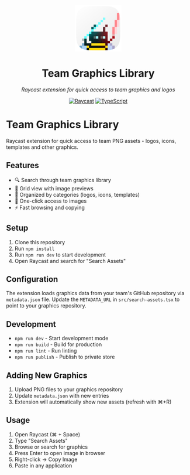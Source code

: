 <div align="center">
  <img src="assets/extension-icon.png" alt="Team Graphics Library" width="128" height="128">
  
  # Team Graphics Library
  
  *Raycast extension for quick access to team graphics and logos*
  
  [![Raycast](https://img.shields.io/badge/Raycast-Extension-red)](https://raycast.com/)
  [![TypeScript](https://img.shields.io/badge/TypeScript-blue)](https://www.typescriptlang.org/)
</div>

# Team Graphics Library

Raycast extension for quick access to team PNG assets - logos, icons, templates and other graphics.

## Features

- 🔍 Search through team graphics library
- 🎨 Grid view with image previews
- 📂 Organized by categories (logos, icons, templates)
- 🔗 One-click access to images
- ⚡ Fast browsing and copying

## Setup

1. Clone this repository
2. Run `npm install`
3. Run `npm run dev` to start development
4. Open Raycast and search for "Search Assets"

## Configuration

The extension loads graphics data from your team's GitHub repository via `metadata.json` file. Update the `METADATA_URL` in `src/search-assets.tsx` to point to your graphics repository.

## Development

- `npm run dev` - Start development mode
- `npm run build` - Build for production
- `npm run lint` - Run linting
- `npm run publish` - Publish to private store

## Adding New Graphics

1. Upload PNG files to your graphics repository
2. Update `metadata.json` with new entries
3. Extension will automatically show new assets (refresh with ⌘+R)

## Usage

1. Open Raycast (⌘ + Space)
2. Type "Search Assets"
3. Browse or search for graphics
4. Press Enter to open image in browser
5. Right-click → Copy Image
6. Paste in any application
